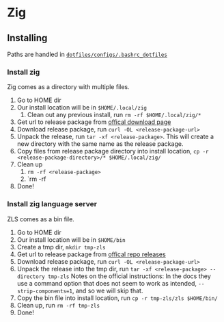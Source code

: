 # Zig


## Installing

Paths are handled in [`dotfiles/configs/.bashrc_dotfiles`](./configs/.bashrc_dotfiles)


### Install zig  

Zig comes as a directory with multiple files.

1. Go to HOME dir
1. Our install location will be in `$HOME/.local/zig`
   1. Clean out any previous install, run `rm -rf $HOME/.local/zig/*`
1. Get url to release package from [offical download page](https://ziglang.org/download/)
1. Download release package, run `curl -OL <release-package-url>`
1. Unpack the release, run `tar -xf <release-package>`. This will create a new directory with the same name as the release package.
1. Copy files from release package directory into install location, `cp -r <release-package-directory>/* $HOME/.local/zig/`
1. Clean up
   1. `rm -rf <release-package>`
   2. `rm -rf <release-package-dir>
1. Done!


### Install zig language server

ZLS comes as a bin file.

1. Go to HOME dir
1. Our install location will be in `$HOME/bin`
1. Create a tmp dir, `mkdir tmp-zls`
1. Get url to release package from [offical repo releases](https://github.com/zigtools/zls/releases)
1. Download release package, run `curl -OL <release-package-url>`
1. Unpack the release into the tmp dir, run `tar -xf <release-package> --directory tmp-zls`
   Notes on the official instructions: In the docs they use a command option that does not seem to work as intended, `--strip-components=1`, and so we will skip that.
1. Copy the bin file into install location, run `cp -r tmp-zls/zls $HOME/bin/`
1. Clean up, run `rm -rf tmp-zls`
1. Done!
